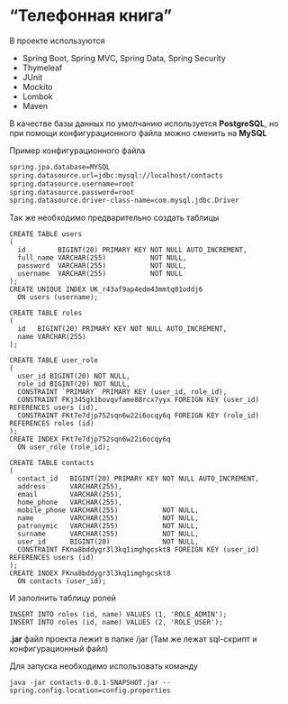 # “Телефонная книга”

В проекте используются 
- Spring Boot, Spring MVC, Spring Data, Spring Security
- Thymeleaf
- JUnit
- Mockito 
- Lombok 
- Maven

В качестве базы данных по умолчанию используется **PostgreSQL**, но при помощи конфигурационного файла можно сменить на **MySQL**

Пример конфигурационного файла

```xml
spring.jpa.database=MYSQL
spring.datasource.url=jdbc:mysql://localhost/contacts
spring.datasource.username=root
spring.datasource.password=root
spring.datasource.driver-class-name=com.mysql.jdbc.Driver
```

Так же необходимо предварительно создать таблицы

```mysql
CREATE TABLE users
(
  id        BIGINT(20) PRIMARY KEY NOT NULL AUTO_INCREMENT,
  full_name VARCHAR(255)           NOT NULL,
  password  VARCHAR(255)           NOT NULL,
  username  VARCHAR(255)           NOT NULL
);
CREATE UNIQUE INDEX UK_r43af9ap4edm43mmtq01oddj6
  ON users (username);

CREATE TABLE roles
(
  id   BIGINT(20) PRIMARY KEY NOT NULL AUTO_INCREMENT,
  name VARCHAR(255)
);

CREATE TABLE user_role
(
  user_id BIGINT(20) NOT NULL,
  role_id BIGINT(20) NOT NULL,
  CONSTRAINT `PRIMARY` PRIMARY KEY (user_id, role_id),
  CONSTRAINT FKj345gk1bovqvfame88rcx7yyx FOREIGN KEY (user_id) REFERENCES users (id),
  CONSTRAINT FKt7e7djp752sqn6w22i6ocqy6q FOREIGN KEY (role_id) REFERENCES roles (id)
);
CREATE INDEX FKt7e7djp752sqn6w22i6ocqy6q
  ON user_role (role_id);

CREATE TABLE contacts
(
  contact_id   BIGINT(20) PRIMARY KEY NOT NULL AUTO_INCREMENT,
  address      VARCHAR(255),
  email        VARCHAR(255),
  home_phone   VARCHAR(255),
  mobile_phone VARCHAR(255)           NOT NULL,
  name         VARCHAR(255)           NOT NULL,
  patronymic   VARCHAR(255)           NOT NULL,
  surname      VARCHAR(255)           NOT NULL,
  user_id      BIGINT(20)             NOT NULL,
  CONSTRAINT FKna8bddygr3l3kq1imghgcskt8 FOREIGN KEY (user_id) REFERENCES users (id)
);
CREATE INDEX FKna8bddygr3l3kq1imghgcskt8
  ON contacts (user_id);
```

И заполнить таблицу ролей

```mysql
INSERT INTO roles (id, name) VALUES (1, 'ROLE_ADMIN');
INSERT INTO roles (id, name) VALUES (2, 'ROLE_USER');
```

**.jar** файл проекта лежит в папке /jar (Там же лежат sql-скрипт и конфигурационный файл)

Для запуска необходимо использовать команду

```
java -jar contacts-0.0.1-SNAPSHOT.jar --spring.config.location=config.properties
```
